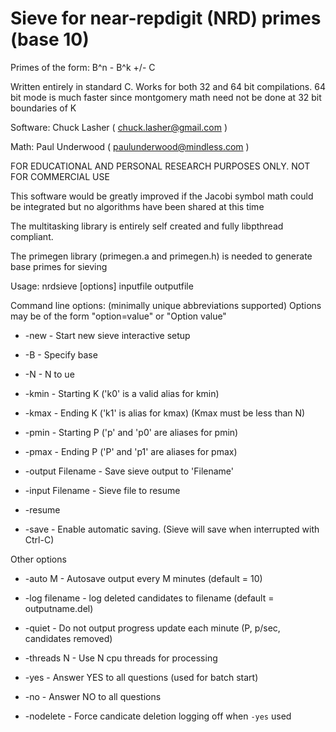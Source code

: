 # Sieve for near-repdigit (NRD) primes (base 10)

Primes of the form:    B^n - B^k +/- C

Written entirely in standard C. Works for both 32 and 64 bit compilations.
64 bit mode is much faster since montgomery math need not be done at 32 bit boundaries of K 

Software:       Chuck Lasher    ( chuck.lasher@gmail.com )

Math:           Paul Underwood  ( paulunderwood@mindless.com )

FOR EDUCATIONAL AND PERSONAL RESEARCH PURPOSES ONLY.  NOT FOR COMMERCIAL USE

This software would be greatly improved if the Jacobi symbol math 
could be integrated but no algorithms have been shared at this time

The multitasking library is entirely self created and fully   libpthread compliant.

The primegen library (primegen.a and primegen.h) is needed to generate base primes for sieving


Usage:   nrdsieve [options] inputfile outputfile

Command line options:   (minimally unique abbreviations supported)
  Options may be of the form "option=value" or "Option value"
  
- -new                - Start new sieve interactive setup
- -B                  - Specify base
- -N                  - N to ue
- -kmin               - Starting K  ('k0' is a valid alias for kmin)
- -kmax               - Ending K    ('k1' is alias for kmax)  (Kmax must be less than N)
- -pmin               - Starting P  ('p' and 'p0' are aliases for pmin)
- -pmax               - Ending P    ('P' and 'p1' are aliases for pmax)
- -output Filename    - Save sieve output to 'Filename'
 
- -input Filename     - Sieve file to resume
- -resume
 
- -save               - Enable automatic saving.     (Sieve will save when interrupted with Ctrl-C) 
 
Other options
- -auto M             - Autosave output every M minutes  (default = 10)
- -log filename       - log deleted candidates to filename (default = outputname.del)
- -quiet              - Do not output progress update each minute (P, p/sec, candidates removed)
- -threads N          - Use N cpu threads for processing

- -yes                - Answer YES to all questions (used for batch start)
- -no                 - Answer NO to all questions
- -nodelete           - Force candicate deletion logging off when `-yes` used
 

